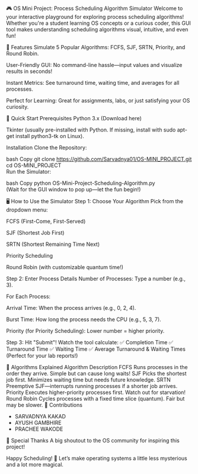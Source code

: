 🎮 OS Mini Project: Process Scheduling Algorithm Simulator
Welcome to your interactive playground for exploring process scheduling algorithms! Whether you're a student learning OS concepts or a curious coder, this GUI tool makes understanding scheduling algorithms visual, intuitive, and even fun!

🌟 Features
Simulate 5 Popular Algorithms: FCFS, SJF, SRTN, Priority, and Round Robin.

User-Friendly GUI: No command-line hassle—input values and visualize results in seconds!

Instant Metrics: See turnaround time, waiting time, and averages for all processes.

Perfect for Learning: Great for assignments, labs, or just satisfying your OS curiosity.

🚀 Quick Start
Prerequisites
Python 3.x (Download here)

Tkinter (usually pre-installed with Python. If missing, install with sudo apt-get install python3-tk on Linux).

Installation
Clone the Repository:

bash
Copy
git clone https://github.com/Sarvadnya01/OS-MINI_PROJECT.git  
cd OS-MINI_PROJECT  
Run the Simulator:

bash
Copy
python OS-Mini-Project-Scheduling-Algorithm.py  
(Wait for the GUI window to pop up—let the fun begin!)

🖥️ How to Use the Simulator
Step 1: Choose Your Algorithm
Pick from the dropdown menu:

FCFS (First-Come, First-Served)

SJF (Shortest Job First)

SRTN (Shortest Remaining Time Next)

Priority Scheduling

Round Robin (with customizable quantum time!)

Step 2: Enter Process Details
Number of Processes: Type a number (e.g., 3).

For Each Process:

Arrival Time: When the process arrives (e.g., 0, 2, 4).

Burst Time: How long the process needs the CPU (e.g., 5, 3, 7).

Priority (for Priority Scheduling): Lower number = higher priority.

Step 3: Hit "Submit"!
Watch the tool calculate:
✅ Completion Time
✅ Turnaround Time
✅ Waiting Time
✅ Average Turnaround & Waiting Times (Perfect for your lab reports!)

🧠 Algorithms Explained
Algorithm	Description
FCFS	Runs processes in the order they arrive. Simple but can cause long waits!
SJF	Picks the shortest job first. Minimizes waiting time but needs future knowledge.
SRTN	Preemptive SJF—interrupts running processes if a shorter job arrives.
Priority	Executes higher-priority processes first. Watch out for starvation!
Round Robin	Cycles processes with a fixed time slice (quantum). Fair but may be slower.
🤝 Contributions
- SARVADNYA KAKAD
- AYUSH GAMBHIRE
- PRACHEE WAKODE

🎉 Special Thanks
A big shoutout to the OS community for inspiring this project!

Happy Scheduling! 🌈
Let’s make operating systems a little less mysterious and a lot more magical.